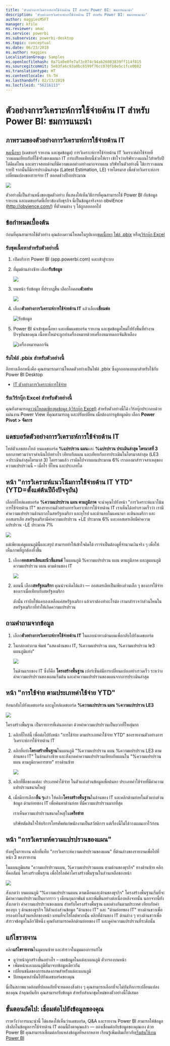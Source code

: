 ```yaml
---
title: 'ตัวอย่างการวิเคราะห์การใช้จ่ายด้าน IT สำหรับ Power BI: ชมการแนะนำ'
description: 'ตัวอย่างการวิเคราะห์การใช้จ่ายด้าน IT สำหรับ Power BI: ชมการแนะนำ'
author: maggiesMSFT
manager: kfile
ms.reviewer: amac
ms.service: powerbi
ms.subservice: powerbi-desktop
ms.topic: conceptual
ms.date: 06/23/2018
ms.author: maggies
LocalizationGroup: Samples
ms.openlocfilehash: 0a71a0e0fe7af3c074c94ab26083839ff114f815
ms.sourcegitcommit: 5e83fa6c93a0bc6599f76cc070fb0e5c1fce0082
ms.translationtype: HT
ms.contentlocale: th-TH
ms.lasthandoff: 02/13/2019
ms.locfileid: "56216113"
---
```

# <a name="it-spend-analysis-sample-for-power-bi-take-a-tour"></a>ตัวอย่างการวิเคราะห์การใช้จ่ายด้าน IT สำหรับ Power BI: ชมการแนะนำ

## <a name="overview-of-the-it-spend-analysis-sample"></a>ภาพรวมของตัวอย่างการวิเคราะห์การใช้จ่ายด้าน IT
[ชุดเนื้อหา](service-organizational-content-pack-introduction.md) (แดชบอร์ รายงาน และชุดข้อมูล) การวิเคราะห์การใช้จ่ายด้าน IT วิเคราะห์ค่าใช้จ่ายที่วางแผนเทียบกับที่ใช้จริงของแผนก IT การเปรียบเทียบนี้ช่วยให้เรา เข้าใจว่าบริษัทวางแผนไว้สำหรับปีได้ดีแค่ไหน และตรวจสอบด้านที่มีความแตกต่างอย่างมากจากแผน บริษัทในตัวอย่างนี้ ใช้การวางแผนรายปี จากนั้นก็มีการประเมินล่าสุด (Latest Estimation, LE) รายไตรมาส เพื่อช่วยวิเคราะห์การเปลี่ยนแปลงของรายจ่าย IT ตลอดช่วงปีงบประมาณ

![](media/sample-it-spend/it1.png)

ตัวอย่างนี้เป็นส่วนหนึ่งของชุดตัวอย่าง ที่แสดงให้เห็นวิธีการที่คุณสามารถใช้ Power BI กับข้อมูล รายงาน และแดชบอร์ดที่เกี่ยวข้องกับธุรกิจ นี่เป็นข้อมูลจริงจาก obviEnce (<http://obvience.com/>) ที่ตัวตนต่าง ๆ ได้ถูกลบออกไป

## <a name="prerequisites"></a>ข้อกำหนดเบื้องต้น

 ก่อนที่คุณสามารถใช้ตัวอย่าง คุณต้องดาวน์โหลดในรูปแบบ[ชุดเนื้อหา](https://docs.microsoft.com/power-bi/sample-it-spend#get-the-content-pack-for-this-sample) [ไฟล์ .pbix](http://download.microsoft.com/download/E/9/8/E98CEB6D-CEBB-41CF-BA2B-1A1D61B27D87/IT%20Spend%20Analysis%20Sample%20PBIX.pbix) หรือ[เวิร์กบุ๊ก Excel](http://go.microsoft.com/fwlink/?LinkId=529783)

### <a name="get-the-content-pack-for-this-sample"></a>รับชุดเนื้อหาสำหรับตัวอย่างนี้

1. เปิดบริการ Power BI (app.powerbi.com) และเข้าสู่ระบบ
2. ที่มุมด้านล่างซ้าย เลือก**รับข้อมูล**
   
    ![](media/sample-datasets/power-bi-get-data.png)
3. บนหน้า รับข้อมูล ที่ปรากฏขึ้น เลือกไอคอน**ตัวอย่าง**
   
   ![](media/sample-datasets/power-bi-samples-icon.png)
4. เลือก**ตัวอย่างการวิเคราะห์การใช้จ่ายด้าน IT** แล้วเลือก**เชื่อมต่อ**  
  
   ![รับข้อมูล](media/sample-it-spend/it-connect.png)
   
5. Power BI นำเข้าชุดเนื้อหา และเพิ่มแดชบอร์ด รายงาน และชุดข้อมูลใหม่ไปยังพื้นที่ทำงานปัจจุบันของคุณ เนื้อหาใหม่จะถูกทำเครื่องหมายด้วยเครื่องหมายดอกจันสีเหลือง 
   
   ![เครื่องหมายดอกจัน](media/sample-it-spend/it-asterisk.png)
  
### <a name="get-the-pbix-file-for-this-sample"></a>รับไฟล์ .pbix สำหรับตัวอย่างนี้

อีกทางเลือกหนึ่งคือ คุณสามารถดาวน์โหลดตัวอย่างเป็นไฟล์ .pbix ซึ่งถูกออกแบบมาสำหรับใช้กับ Power BI Desktop 

 * [IT ตัวอย่างการวิเคราะห์การใช้จ่าย](http://download.microsoft.com/download/E/9/8/E98CEB6D-CEBB-41CF-BA2B-1A1D61B27D87/IT%20Spend%20Analysis%20Sample%20PBIX.pbix)

### <a name="get-the-excel-workbook-for-this-sample"></a>รับเวิร์กบุ๊ก Excel สำหรับตัวอย่างนี้
คุณยังสามารถ[ดาวน์โหลดเพียงชุดข้อมูล (เวิร์กบุ๊ก Excel)](http://go.microsoft.com/fwlink/?LinkId=529783) สำหรับตัวอย่างนี้ได้ เวิร์กบุ๊กประกอบด้วยแผ่นงาน Power View ที่คุณสามารถดู และปรับเปลี่ยน เมื่อต้องการดูข้อมูลดิบ เลือก **Power Pivot > จัดการ**


## <a name="the-it-spend-analysis-sample-dashboard"></a>แดชบอร์ดตัวอย่างการวิเคราะห์การใช้จ่ายด้าน IT
ไทล์ตัวเลขสองไทล์ บนแดชบอร์ด **%แปรปรวน แผน**และ **%แปรปรวน ประเมินล่าสุด ไตรมาสที่ 3** บอกภาพรวมว่าเราดำเนินไปอย่างไร เทียบกับแผน และเทียบกับการประเมินในไตรมาสล่าสุด (LE3 =ประเมินล่าสุดไตรมาส 3) โดยรวมแล้ว เราผิดไปจากแผนประมาณ 6% เราลองมาสำรวจสาเหตุของความแปรปรวนนี้ – เมื่อไร ที่ไหน และประเภทใด

## <a name="ytd-it-spend-trend-analysis-page"></a>หน้า "การวิเคราะห์แนวโน้มการใช้จ่ายด้าน IT YTD" (YTD=ตั้งแต่ต้นปีถึงปัจจุบัน)
เลือกที่ไทล์แดชบอร์ด **%ความแปรปรวน แผน ตามภูมิภาค** จะนำคุณไปยังหน้า "การวิเคราะห์แนวโน้มการใช้จ่ายด้าน IT" ของรายงานตัวอย่างการวิเคราะห์การใช้จ่ายด้าน IT เราเห็นได้อย่างรวดเร็วว่า เรามีค่าความแปรปรวนด้านบวกในสหรัฐอเมริกา และยุโรป และด้านลบในแคนาดา ละตินอเมริกา และออสเตรเลีย สหรัฐอเมริกามีค่าความแปรปรวน +LE ประมาณ 6% และออสเตรเลียมีค่าความแปรปรวน -LE ประมาณ 7%

![](media/sample-it-spend/it2.png)

แต่เพียงแค่ดูแผนภูมินี้และสรุป สามารถทำให้เข้าใจผิดได้ เราจำเป็นต้องดูที่จำนวนเงินจริง ๆ เพื่อให้เห็นภาพที่ถูกต้องยิ่งขึ้น

1. เลือก**ออสเตรเลียและนิวซีแลนด์** ในแผนภูมิ %ความแปรปรวน แผน ตามภูมิภาค และดูแผนภูมิ ความแปรปรวน แผน ตามด้านของ IT

   ![](media/sample-it-spend/it3.png)
2. ตอนนี้ เลือก**สหรัฐอเมริกา** คุณน่าจะคิดได้แล้ว — ออสเตรเลียเป็นเพียงส่วนเล็ก ๆ ของการใช้จ่ายของเราเมื่อเทียบกับสหรัฐอเมริกา

    ดังนั้น เราบีบให้แคบลงเหลือแค่สหรัฐอเมริกา แล้วเราต้องทำอะไรต่อ เรามาสำรวจว่าส่วนไหนในสหรัฐอเมริกาที่ทำให้เกิดความแปรปรวน

## <a name="ask-questions-of-the-data"></a>ถามคำถามจากข้อมูล
1. เลือก**ตัวอย่างการวิเคราะห์การใช้จ่ายด้าน IT** ในแถบนำทางด้านบนเพื่อกลับไปยังแดชบอร์ด
2. ในกล่องคำถาม พิมพ์ "แสดงด้านของ IT, %ความแปรปรวน แผน, %ความแปรปรวน le3 แผนภูมิแท่ง"

   ![](media/sample-it-spend/it4.png)

   ในด้านแรกของ IT ซึ่งก็คือ **โครงสร้างพื้นฐาน** เปอร์เซ็นต์มีการเปลี่ยนแปลงอย่างรวดเร็ว ระหว่างค่าความแปรปรวนของแผนเริ่มต้น และค่าความแปรปรวนของแผนจากการประเมินล่าสุด

## <a name="ytd-spend-by-cost-elements-page"></a>หน้า "การใช้จ่าย ตามประเภทค่าใช้จ่าย YTD"
ย้อนกลับไปยังแดชบอร์ด และดูไทล์แดชบอร์ด **%ความแปรปรวน แผน %ความแปรปรวน LE3**

![](media/sample-it-spend/it5.png)

โครงสร้างพื้นฐาน เป็นรายการที่เด่นออกมา ด้วยค่าความแปรปรวนเป็นบวกที่ใหญ่มาก

1. คลิกที่ไทล์นี้ เพื่อต่อไปยังหน้า "การใช้จ่าย ตามประเภทค่าใช้จ่าย YTD" ของรายงานตัวอย่างการวิเคราะห์การใช้จ่ายด้าน IT
2. คลิกที่แท่ง**โครงสร้างพื้นฐาน**ในแผนภูมิ "%ความแปรปรวน แผน %ความแปรปรวน LE3 ตามด้านของ IT" ในด้านล่างซ้าย และสังเกตค่าความแปรปรวนเทียบกับแผนใน "%ความแปรปรวน แผน ตามภูมิภาคการขาย" ทางด้านซ้าย

    ![](media/sample-it-spend/it6.png)
3. คลิกที่ชื่อของแต่ละ ประเภทค่าใช้จ่าย ในตัวแบ่งส่วนข้อมูลเพื่อค้นหา ประเภทค่าใช้จ่ายที่มีค่าความแปรปรวนขนาดใหญ่
4. เมื่อมีการเลือก**อื่น ๆ**แล้ว ให้คลิก**โครงสร้างพื้นฐาน**ในด้านของ IT และคลิกด้านย่อยในตัวแบ่งส่วนข้อมูล ด้านย่อยของ IT เพื่อค้นหาด้านย่อย ที่มีความแปรปรวนมากที่สุด  

   เราเห็นความแปรปรวนขนาดใหญ่ใน**เครือข่าย**

   บริษัทตัดสินใจให้บริการโทรศัพท์แก่พนักงานเป็นสวัสดิการ แต่เรื่องนี้ไม่ได้วางแผนเอาไว้ก่อน

## <a name="plan-variance-analysis-page"></a>หน้า "การวิเคราะห์ความแปรปรวนของแผน"
ยังอยู่ในรายงาน คลิกที่แท็บ "การวิเคราะห์ความแปรปรวนของแผน" ที่ด้านล่างของรายงานเพื่อไปที่หน้า 3 ของรายงาน

ในแผนภูมิผสม "ความแปรปรวนแผน, %ความแปรปรวนแผน ตามด้านของธุรกิจ" ทางด้านซ้าย คลิกที่คอลัมน์ โครงสร้างพื้นฐาน เพื่อไฮไลต์ค่าโครงสร้างพื้นฐานในส่วนเหลือของหน้า

![](media/sample-it-spend/it7.png)

สังเกตว่า บนแผนภูมิ “%ความแปรปรวนแผน ตามเดือนและด้านของธุรกิจ" โครงสร้างพื้นฐานเริ่มที่จะมีค่าความแปรปรวนเป็นบวกราว ๆ เดือนกุมภาพันธ์ และเพิ่มขึ้นอย่างต่อเนื่องหลังจากนั้น นอกจากนี้ยังสังเกตว่า ค่าความแปรปรวนของแผน สำหรับโครงสร้างพื้นฐาน แตกต่างกันตามประเทศ เทียบกับค่าของทุก ๆ ด้านของธุรกิจ ใช้ตัวแบ่งส่วนข้อมูล "ด้านของ IT" และ "ด้านย่อยของ IT" ทางด้านขวาเพื่อกรองค่าในส่วนเหลือของหน้า แทนที่จะไฮไลต์พวกนั้น คลิกที่ด้านของ IT ด้านต่าง ๆ ทางด้านขวาเพื่อสำรวจข้อมูลในอีกวิธีหนึ่ง คุณยังสามารถคลิกด้านย่อยของ IT และดูค่าความแปรปรวนที่ระดับนั้น

## <a name="edit-the-report"></a>แก้ไขรายงาน
คลิก**แก้ไขรายงาน**ในมุมบนซ้าย และสำรวจในมุมมองการแก้ไข

* ดูว่าหน้าถูกสร้างขึ้นอย่างไร – เขตข้อมูลในแต่ละแผนภูมิ ตัวกรองบนหน้า
* เพิ่มหน้าและแผนภูมิที่มาจากข้อมูลเดียวกัน
* เปลี่ยนชนิดของการแสดงภาพสำหรับแต่ละแผนภูมิ
* ปักหมุดเหล่านั้นไปยังแดชบอร์ดของคุณ

นี่เป็นสภาพแวดล้อมที่ปลอดภัยที่จะทดลองสิ่งต่าง ๆ คุณสามารถเลือกที่จะไม่บันทึกการเปลี่ยนแปลงของคุณ ถ้าคุณบันทึก คุณสามารถรับข้อมูล สำหรับสำเนาชุดใหม่ของตัวอย่างนี้ได้เสมอ

## <a name="next-steps-connect-to-your-data"></a>ขั้นตอนถัดไป: เชื่อมต่อไปยังข้อมูลของคุณ
เราหวังว่าการแนะนำนี้ ได้แสดงให้เห็นว่าแดชบอร์ด, Q&A และรายงาน Power BI สามารถให้ข้อมูลเชิงลึกในข้อมูลการใช้จ่ายด้าน IT ตอนนี้ถึงตาคุณแล้ว — ลองเชื่อมต่อกับข้อมูลของคุณเอง ด้วย Power BI คุณสามารถเชื่อมต่อกับแหล่งข้อมูลที่หลากหลาย เรียนรู้เพิ่มเติมเกี่ยวกับ[เริ่มต้นใช้งาน Power BI](service-get-started.md)
